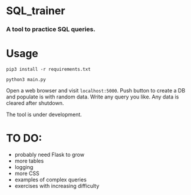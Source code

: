 # SQL_trainer

### A tool to practice SQL queries.
# Usage

`pip3 install -r requirements.txt`

`python3 main.py`


Open a web browser and visit `localhost:5000`.
Push button to create a DB and populate is with random data.
Write any query you like.
Any data is cleared after shutdown.

The tool is under development.

# TO DO:
- probably need Flask to grow
- more tables
- logging
- more CSS
- examples of complex queries
- exercises with increasing difficulty